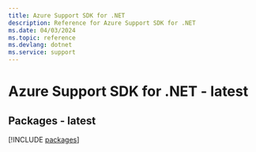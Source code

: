 ```yaml
---
title: Azure Support SDK for .NET
description: Reference for Azure Support SDK for .NET
ms.date: 04/03/2024
ms.topic: reference
ms.devlang: dotnet
ms.service: support
---
```

# Azure Support SDK for .NET - latest
## Packages - latest
[!INCLUDE [packages](support-index.md)]